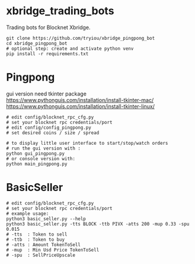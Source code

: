 # xbridge_trading_bots
Trading bots for Blocknet Xbridge.


```
git clone https://github.com/tryiou/xbridge_pingpong_bot
cd xbridge_pingpong_bot
# optional step: create and activate python venv
pip install -r requirements.txt
```
# Pingpong
gui version need tkinter package\
https://www.pythonguis.com/installation/install-tkinter-mac/
https://www.pythonguis.com/installation/install-tkinter-linux/
```
# edit config/blocknet_rpc_cfg.py
# set your blocknet rpc credentials/port
# edit config/config_pingpong.py
# set desired coins / size / spread

# to display little user interface to start/stop/watch orders 
# run the gui version with :
python gui_pingpong.py 
# or console version with:
python main_pingpong.py

```

# BasicSeller
```
# edit config/blocknet_rpc_cfg.py
# set your blocknet rpc credentials/port
# example usage:
python3 basic_seller.py --help
python3 basic_seller.py -tts BLOCK -ttb PIVX -atts 200 -mup 0.33 -spu 0.015
# -tts  : Token to sell
# -ttb  : Token to buy
# -atts : Amount TokenToSell
# -mup  : Min Usd Price TokenToSell
# -spu  : SellPriceUpscale
  
```
 
